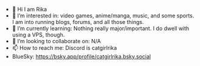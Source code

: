 - 👋 Hi I am Rika
- 👀 I’m interested in: video games, anime/manga, music, and some sports. I am into running blogs, forums, and all those things. 
- 🌱 I’m currently learning: Nothing really major/important. I do dwell with using a VPS, though.
- 💞️ I’m looking to collaborate on: N/A
- 📫 How to reach me: Discord is catgirlrika
- BlueSky: https://bsky.app/profile/catgirlrika.bsky.social

<!---
Rikaxnipah/Rikaxnipah is a ✨ special ✨ repository because its `README.md` (this file) appears on your GitHub profile.
You can click the Preview link to take a look at your changes.
--->
